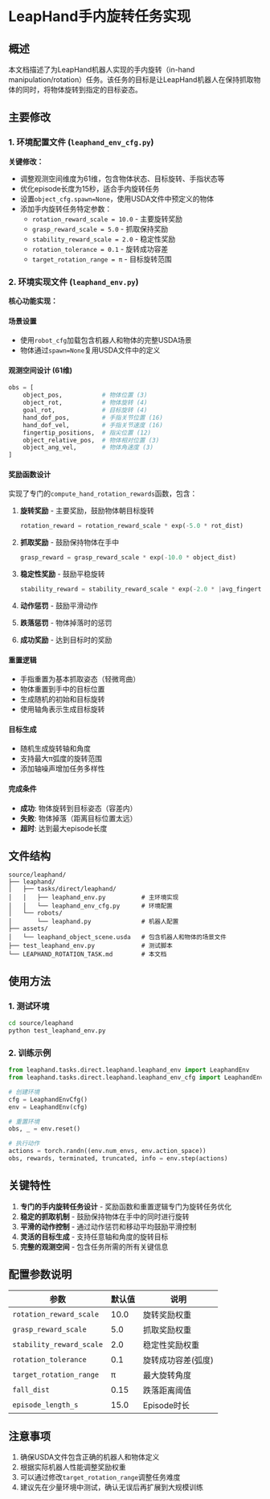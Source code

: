 # LeapHand手内旋转任务实现

## 概述

本文档描述了为LeapHand机器人实现的手内旋转（in-hand manipulation/rotation）任务。该任务的目标是让LeapHand机器人在保持抓取物体的同时，将物体旋转到指定的目标姿态。

## 主要修改

### 1. 环境配置文件 (`leaphand_env_cfg.py`)

**关键修改：**
- 调整观测空间维度为61维，包含物体状态、目标旋转、手指状态等
- 优化episode长度为15秒，适合手内旋转任务
- 设置`object_cfg.spawn=None`，使用USDA文件中预定义的物体
- 添加手内旋转任务特定参数：
  - `rotation_reward_scale = 10.0` - 主要旋转奖励
  - `grasp_reward_scale = 5.0` - 抓取保持奖励
  - `stability_reward_scale = 2.0` - 稳定性奖励
  - `rotation_tolerance = 0.1` - 旋转成功容差
  - `target_rotation_range = π` - 目标旋转范围

### 2. 环境实现文件 (`leaphand_env.py`)

**核心功能实现：**

#### 场景设置
- 使用`robot_cfg`加载包含机器人和物体的完整USDA场景
- 物体通过`spawn=None`复用USDA文件中的定义

#### 观测空间设计 (61维)
```python
obs = [
    object_pos,           # 物体位置 (3)
    object_rot,           # 物体旋转 (4)
    goal_rot,             # 目标旋转 (4)
    hand_dof_pos,         # 手指关节位置 (16)
    hand_dof_vel,         # 手指关节速度 (16)
    fingertip_positions,  # 指尖位置 (12)
    object_relative_pos,  # 物体相对位置 (3)
    object_ang_vel,       # 物体角速度 (3)
]
```

#### 奖励函数设计
实现了专门的`compute_hand_rotation_rewards`函数，包含：

1. **旋转奖励** - 主要奖励，鼓励物体朝目标旋转
   ```python
   rotation_reward = rotation_reward_scale * exp(-5.0 * rot_dist)
   ```

2. **抓取奖励** - 鼓励保持物体在手中
   ```python
   grasp_reward = grasp_reward_scale * exp(-10.0 * object_dist)
   ```

3. **稳定性奖励** - 鼓励平稳旋转
   ```python
   stability_reward = stability_reward_scale * exp(-2.0 * |avg_fingertip_dist - 0.05|)
   ```

4. **动作惩罚** - 鼓励平滑动作
5. **跌落惩罚** - 物体掉落时的惩罚
6. **成功奖励** - 达到目标时的奖励

#### 重置逻辑
- 手指重置为基本抓取姿态（轻微弯曲）
- 物体重置到手中的目标位置
- 生成随机的初始和目标旋转
- 使用轴角表示生成目标旋转

#### 目标生成
- 随机生成旋转轴和角度
- 支持最大π弧度的旋转范围
- 添加轴噪声增加任务多样性

#### 完成条件
- **成功**: 物体旋转到目标姿态（容差内）
- **失败**: 物体掉落（距离目标位置太远）
- **超时**: 达到最大episode长度

## 文件结构

```
source/leaphand/
├── leaphand/
│   ├── tasks/direct/leaphand/
│   │   ├── leaphand_env.py          # 主环境实现
│   │   └── leaphand_env_cfg.py      # 环境配置
│   └── robots/
│       └── leaphand.py              # 机器人配置
├── assets/
│   └── leaphand_object_scene.usda   # 包含机器人和物体的场景文件
├── test_leaphand_env.py             # 测试脚本
└── LEAPHAND_ROTATION_TASK.md        # 本文档
```

## 使用方法

### 1. 测试环境
```bash
cd source/leaphand
python test_leaphand_env.py
```

### 2. 训练示例
```python
from leaphand.tasks.direct.leaphand.leaphand_env import LeaphandEnv
from leaphand.tasks.direct.leaphand.leaphand_env_cfg import LeaphandEnvCfg

# 创建环境
cfg = LeaphandEnvCfg()
env = LeaphandEnv(cfg)

# 重置环境
obs, _ = env.reset()

# 执行动作
actions = torch.randn((env.num_envs, env.action_space))
obs, rewards, terminated, truncated, info = env.step(actions)
```

## 关键特性

1. **专门的手内旋转任务设计** - 奖励函数和重置逻辑专门为旋转任务优化
2. **稳定的抓取机制** - 鼓励保持物体在手中的同时进行旋转
3. **平滑的动作控制** - 通过动作惩罚和移动平均鼓励平滑控制
4. **灵活的目标生成** - 支持任意轴和角度的旋转目标
5. **完整的观测空间** - 包含任务所需的所有关键信息

## 配置参数说明

| 参数 | 默认值 | 说明 |
|------|--------|------|
| `rotation_reward_scale` | 10.0 | 旋转奖励权重 |
| `grasp_reward_scale` | 5.0 | 抓取奖励权重 |
| `stability_reward_scale` | 2.0 | 稳定性奖励权重 |
| `rotation_tolerance` | 0.1 | 旋转成功容差(弧度) |
| `target_rotation_range` | π | 最大旋转角度 |
| `fall_dist` | 0.15 | 跌落距离阈值 |
| `episode_length_s` | 15.0 | Episode时长 |

## 注意事项

1. 确保USDA文件包含正确的机器人和物体定义
2. 根据实际机器人性能调整奖励权重
3. 可以通过修改`target_rotation_range`调整任务难度
4. 建议先在少量环境中测试，确认无误后再扩展到大规模训练

